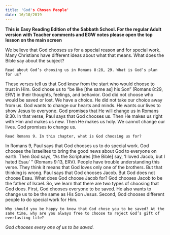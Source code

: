 ```yaml
---
title: 'God's Chosen People'
date: 16/10/2019
---
```


**This is Easy Reading Edition of the Sabbath School. For the regular Adult version with Teacher comments and EGW notes please open the top lesson on the main screen**

We believe that God chooses us for a special reason and for special work. Many Christians have different ideas about what that means. What does the Bible say about the subject?

`Read about God’s choosing us in Romans 8:28, 29. What is God’s plan for us?`

These verses tell us that God knew from the start who would choose to trust in Him. God chose us to “be like [the same as] his Son” (Romans 8:29, ERV) in their thoughts, feelings, and behavior. God did not choose who would be saved or lost. We have a choice. He did not take our choice away from us. God wants to change our hearts and minds. He wants our lives to show Jesus to everyone. God promises that He will change us in Romans 8:30. In that verse, Paul says that God chooses us. Then He makes us right with Him and makes us new. Then He makes us holy. We cannot change our lives. God promises to change us.

`Read Romans 9. In this chapter, what is God choosing us for?`

In Romans 9, Paul says that God chooses us to do special work. God chooses the Israelites to bring the good news about God to everyone on earth. Then God says, “As the Scriptures [the Bible] say, ‘I loved Jacob, but I hated Esau’ ” (Romans 9:13, ERV). People have trouble understanding this verse. They think it means that God loves only one of the brothers. But that thinking is wrong. Paul says that God chooses Jacob. But God does not choose Esau. What does God choose Jacob for? God chooses Jacob to be the father of Israel. So, we learn that there are two types of choosing that God does. First, God chooses everyone to be saved. He also wants to change us to be the same as His Son Jesus. Second, God chooses different people to do special work for Him.

`Why should you be happy to know that God chose you to be saved? At the same time, why are you always free to choose to reject God’s gift of everlasting life?`

_God chooses every one of us to be saved._
